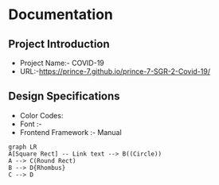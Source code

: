 # Documentation

## Project Introduction
- Project Name:- COVID-19
- URL:-https://prince-7.github.io/prince-7-SGR-2-Covid-19/

## Design Specifications
- Color Codes:
- Font :-
- Frontend Framework :- Manual




```mermaid
graph LR
A[Square Rect] -- Link text --> B((Circle))
A --> C(Round Rect)
B --> D{Rhombus}
C --> D
```

